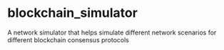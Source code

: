 # blockchain_simulator
A network simulator that helps simulate different network scenarios for different blockchain consensus protocols
